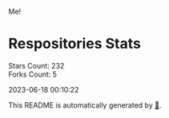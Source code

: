 Me!

# Respositories Stats
Stars Count: 232  
Forks Count: 5

2023-06-18 00:10:22  

This README is automatically generated by [🐰](https://github.com/rnitta/rnitta).
